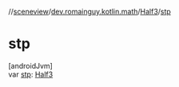 //[sceneview](../../../index.md)/[dev.romainguy.kotlin.math](../index.md)/[Half3](index.md)/[stp](stp.md)

# stp

[androidJvm]\
var [stp](stp.md): [Half3](index.md)
